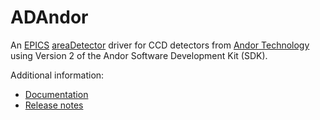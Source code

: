 ADAndor
=======
An 
[EPICS](http://www.aps.anl.gov/epics)
[areaDetector](https://areadetector.github.io)
driver for CCD detectors from 
[Andor Technology]("http://www.andor.com) 
using Version 2 of the Andor Software Development Kit (SDK).


Additional information:
* [Documentation](https://areadetector.github.io/master/ADAndor/andorDoc.html)
* [Release notes](RELEASE.md)
